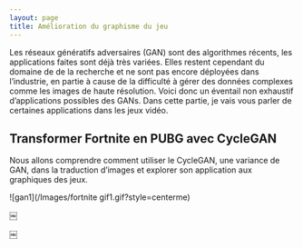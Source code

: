```yaml
---
layout: page
title: Amélioration du graphisme du jeu
---
```


Les réseaux génératifs adversaires (GAN) sont des algorithmes récents, les applications faites sont déjà très variées. Elles restent cependant du domaine de de la recherche et ne sont pas encore déployées dans l’industrie, en partie à cause de la difficulté à gérer des données complexes comme les images de haute résolution. Voici donc un éventail non exhaustif d’applications possibles des GANs. Dans cette partie, je vais vous parler de certaines applications dans les jeux vidéo.

## Transformer Fortnite en PUBG avec CycleGAN
Nous allons comprendre comment utiliser le CycleGAN, une variance de GAN, dans la traduction d’images et explorer son application aux graphiques des jeux.

![gan1](/Images/fortnite gif1.gif?style=centerme)

￼

￼



